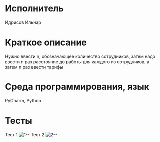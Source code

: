 # Исполнитель
Идрисов Ильнар

# Краткое описание
Нужно ввести n, обозначающее количество сотрудников, затем надо ввести n раз расстояние до работы для каждого из сотрудников, а затем n раз ввести тарифы

# Среда программирования, язык
PyCharm, Python

# Тесты
Тест 1
![1--](https://github.com/ilnarisrisov/lub_work_8/assets/146421910/ef607202-d22a-4b72-88c6-c8dbe93b900b)
Тест 2
![2--](https://github.com/ilnarisrisov/lub_work_8/assets/146421910/e7eb2b01-c7cd-49f7-95c8-f39cbbd56c2a)
